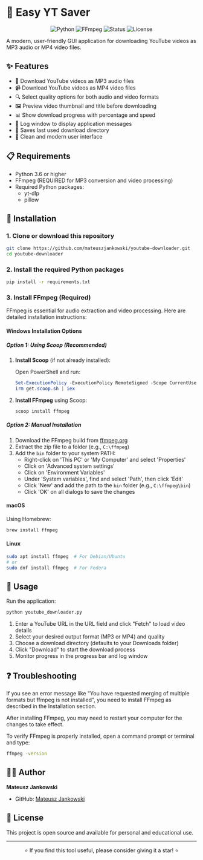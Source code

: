 # 🎵 Easy YT Saver

<div align="center">

![Python](https://img.shields.io/badge/Python-3.6+-blue.svg?style=for-the-badge&logo=python&logoColor=white)
![FFmpeg](https://img.shields.io/badge/FFmpeg-required-red.svg?style=for-the-badge&logo=ffmpeg&logoColor=white)
![Status](https://img.shields.io/badge/Status-Active-success.svg?style=for-the-badge)
![License](https://img.shields.io/badge/License-Open_Source-green.svg?style=for-the-badge)

</div>

A modern, user-friendly GUI application for downloading YouTube videos as MP3 audio or MP4 video
files.

## ✨ Features

- 🎵 Download YouTube videos as MP3 audio files
- 📹 Download YouTube videos as MP4 video files
- 🔍 Select quality options for both audio and video formats
- 🖼️ Preview video thumbnail and title before downloading
- 📊 Show download progress with percentage and speed
- 📝 Log window to display application messages
- 💾 Saves last used download directory
- 🎨 Clean and modern user interface

## 📋 Requirements

- Python 3.6 or higher
- FFmpeg (REQUIRED for MP3 conversion and video processing)
- Required Python packages:
  - yt-dlp
  - pillow

## 🔧 Installation

### 1. Clone or download this repository

```bash
git clone https://github.com/mateuszjankowski/youtube-downloader.git
cd youtube-downloader
```

### 2. Install the required Python packages

```bash
pip install -r requirements.txt
```

### 3. Install FFmpeg (Required)

FFmpeg is essential for audio extraction and video processing. Here are detailed installation
instructions:

#### Windows Installation Options

##### Option 1: Using Scoop (Recommended)

1. **Install Scoop** (if not already installed):

   Open PowerShell and run:

   ```powershell
   Set-ExecutionPolicy -ExecutionPolicy RemoteSigned -Scope CurrentUser
   irm get.scoop.sh | iex
   ```

2. **Install FFmpeg** using Scoop:

   ```powershell
   scoop install ffmpeg
   ```

##### Option 2: Manual Installation

1. Download the FFmpeg build from [ffmpeg.org](https://ffmpeg.org/download.html)
2. Extract the zip file to a folder (e.g., `C:\ffmpeg`)
3. Add the `bin` folder to your system PATH:
   - Right-click on 'This PC' or 'My Computer' and select 'Properties'
   - Click on 'Advanced system settings'
   - Click on 'Environment Variables'
   - Under 'System variables', find and select 'Path', then click 'Edit'
   - Click 'New' and add the path to the `bin` folder (e.g., `C:\ffmpeg\bin`)
   - Click 'OK' on all dialogs to save the changes

#### macOS

Using Homebrew:

```bash
brew install ffmpeg
```

#### Linux

```bash
sudo apt install ffmpeg  # For Debian/Ubuntu
# or
sudo dnf install ffmpeg  # For Fedora
```

## 🚀 Usage

Run the application:

```bash
python youtube_downloader.py
```

1. Enter a YouTube URL in the URL field and click "Fetch" to load video details
2. Select your desired output format (MP3 or MP4) and quality
3. Choose a download directory (defaults to your Downloads folder)
4. Click "Download" to start the download process
5. Monitor progress in the progress bar and log window

## ❓ Troubleshooting

If you see an error message like "You have requested merging of multiple formats but ffmpeg is not
installed", you need to install FFmpeg as described in the Installation section.

After installing FFmpeg, you may need to restart your computer for the changes to take effect.

To verify FFmpeg is properly installed, open a command prompt or terminal and type:

```bash
ffmpeg -version
```

## 👨‍💻 Author

**Mateusz Jankowski**

- GitHub: [Mateusz Jankowski](https://github.com/emdes515)

## 📄 License

This project is open source and available for personal and educational use.

---

<div align="center">
<p>⭐ If you find this tool useful, please consider giving it a star! ⭐</p>
</div>
